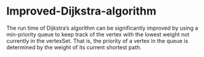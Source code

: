 # Improved-Dijkstra-algorithm
 The run time of Dijkstra’s algorithm can be significantly improved by using a min-priority queue to keep track of the vertex with the lowest weight not currently in the vertexSet. That is, the priority of a vertex in the queue is determined by the weight of its current shortest path.
